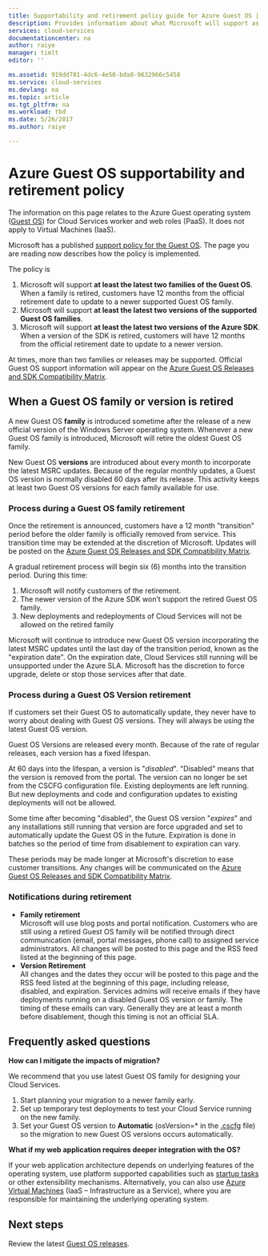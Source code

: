 ```yaml
---
title: Supportability and retirement policy guide for Azure Guest OS | Microsoft Docs
description: Provides information about what Microsoft will support as regards to the Azure Guest OS used by Cloud Services.
services: cloud-services
documentationcenter: na
author: raiye
manager: timlt
editor: ''

ms.assetid: 919dd781-4dc6-4e50-bda8-9632966c5458
ms.service: cloud-services
ms.devlang: na
ms.topic: article
ms.tgt_pltfrm: na
ms.workload: tbd
ms.date: 5/26/2017
ms.author: raiye

---
```

# Azure Guest OS supportability and retirement policy
The information on this page relates to the Azure Guest operating system ([Guest OS](cloud-services-guestos-update-matrix.md)) for Cloud Services worker and web roles (PaaS). It does not apply to Virtual Machines (IaaS).

Microsoft has a published [support policy for the Guest OS](http://support.microsoft.com/gp/azure-cloud-lifecycle-faq). The page you are reading now describes how the policy is implemented.

The policy is

1. Microsoft will support **at least the latest two families of the Guest OS**. When a family is retired, customers have 12 months from the official retirement date to update to a newer supported Guest OS family.
2. Microsoft will support **at least the latest two versions of the supported Guest OS families**.
3. Microsoft will support **at least the latest two versions of the Azure SDK**. When a version of the SDK is retired, customers will have 12 months from the official retirement date to update to a newer version.

At times, more than two families or releases may be supported. Official Guest OS support information will appear on the [Azure Guest OS Releases and SDK Compatibility Matrix](cloud-services-guestos-update-matrix.md).

## When a Guest OS family or version is retired
A new Guest OS **family** is introduced sometime after the release of a new official version of the Windows Server operating system. Whenever a new Guest OS family is introduced, Microsoft will retire the oldest Guest OS family.

New Guest OS **versions** are introduced about every month to incorporate the latest MSRC updates. Because of the regular monthly updates, a Guest OS version is normally disabled 60 days after its release. This activity keeps at least two Guest OS versions for each family available for use.

### Process during a Guest OS family retirement
Once the retirement is announced, customers have a 12 month "transition" period before the older family is officially removed from service. This transition time may be extended at the discretion of Microsoft. Updates will be posted on the [Azure Guest OS Releases and SDK Compatibility Matrix](cloud-services-guestos-update-matrix.md).

A gradual retirement process will begin six (6) months into the transition period. During this time:

1. Microsoft will notify customers of the retirement.
2. The newer version of the Azure SDK won’t support the retired Guest OS family.
3. New deployments and redeployments of Cloud Services will not be allowed on the retired family

Microsoft will continue to introduce new Guest OS version incorporating the latest MSRC updates until the last day of the transition period, known as the "expiration date". On the expiration date, Cloud Services still running will be unsupported under the Azure SLA. Microsoft has the discretion to force upgrade, delete or stop those services after that date.

### Process during a Guest OS Version retirement
If customers set their Guest OS to automatically update, they never have to worry about dealing with Guest OS versions. They will always be using the latest Guest OS version.

Guest OS Versions are released every month. Because of the rate of regular releases, each version has a fixed lifespan.

At 60 days into the lifespan, a version is "*disabled*". "Disabled" means that the version is removed from the portal. The version can no longer be set from the CSCFG configuration file. Existing deployments are left running. But new deployments and code and configuration updates to existing deployments will not be allowed.

Some time after becoming "disabled", the Guest OS version "*expires*" and any installations still running that version are force upgraded and set to automatically update the Guest OS in the future. Expiration is done in batches so the period of time from disablement to expiration can vary.

These periods may be made longer at Microsoft's discretion to ease customer transitions. Any changes will be communicated on the [Azure Guest OS Releases and SDK Compatibility Matrix](cloud-services-guestos-update-matrix.md).

### Notifications during retirement
* **Family retirement** <br>Microsoft will use blog posts and portal notification. Customers who are still using a retired Guest OS family will be notified through direct communication (email, portal messages, phone call) to assigned service administrators. All changes will be posted to this page and the RSS feed listed at the beginning of this page.
* **Version Retirement** <br>All changes and the dates they occur will be posted to this page and the RSS feed listed at the beginning of this page, including release, disabled, and expiration. Services admins will receive emails if they have deployments running on a disabled Guest OS version or family. The timing of these emails can vary. Generally they are at least a month before disablement, though this timing is not an official SLA.

## Frequently asked questions
**How can I mitigate the impacts of migration?**

We recommend that you use latest Guest OS family for designing your Cloud Services.

1. Start planning your migration to a newer family early.
2. Set up temporary test deployments to test your Cloud Service running on the new family.
3. Set your Guest OS version to **Automatic** (osVersion=* in the [.cscfg](cloud-services-model-and-package.md#cscfg) file) so the migration to new Guest OS versions occurs automatically.

**What if my web application requires deeper integration with the OS?**

If your web application architecture depends on underlying features of the operating system, use platform supported capabilities such as [startup tasks](cloud-services-startup-tasks.md) or other extensibility mechanisms. Alternatively, you can also use [Azure Virtual Machines](https://azure.microsoft.com/documentation/scenarios/virtual-machines/) (IaaS – Infrastructure as a Service), where you are responsible for maintaining the underlying operating system.

## Next steps
Review the latest [Guest OS releases](cloud-services-guestos-update-matrix.md).
